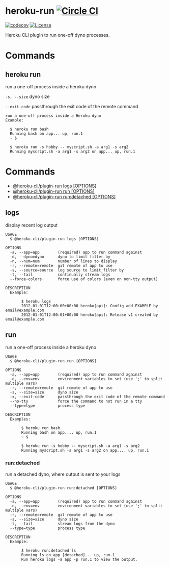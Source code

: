 heroku-run [![Circle CI](https://circleci.com/gh/heroku/heroku-run.svg?style=svg)](https://circleci.com/gh/heroku/heroku-run)
==========

[![codecov](https://codecov.io/gh/heroku/heroku-run/branch/master/graph/badge.svg)](https://codecov.io/gh/heroku/heroku-run)
[![License](https://img.shields.io/github/license/heroku/heroku-run.svg)](https://github.com/heroku/heroku-run/blob/master/LICENSE)

Heroku CLI plugin to run one-off dyno processes.

Commands
========

heroku run
----------

run a one-off process inside a heroku dyno

`-s, --size` dyno size

`--exit-code` passthrough the exit code of the remote command

```
run a one-off process inside a Heroku dyno
Example:

  $ heroku run bash
  Running bash on app... up, run.1
  ~ $

  $ heroku run -s hobby -- myscript.sh -a arg1 -s arg2
  Running myscript.sh -a arg1 -s arg2 on app... up, run.1

```

<!-- commands -->
# Commands

* [@heroku-cli/plugin-run logs [OPTIONS]](#logs)
* [@heroku-cli/plugin-run run [OPTIONS]](#run)
* [@heroku-cli/plugin-run run:detached [OPTIONS]](#rundetached)
## logs

display recent log output

```
USAGE
  $ @heroku-cli/plugin-run logs [OPTIONS]

OPTIONS
  -a, --app=app        (required) app to run command against
  -d, --dyno=dyno      dyno to limit filter by
  -n, --num=num        number of lines to display
  -r, --remote=remote  git remote of app to use
  -s, --source=source  log source to limit filter by
  -t, --tail           continually stream logs
  --force-colors       force use of colors (even on non-tty output)

DESCRIPTION
  Example:

       $ heroku logs
       2012-01-01T12:00:00+00:00 heroku[api]: Config add EXAMPLE by email@example.com
       2012-01-01T12:00:01+00:00 heroku[api]: Release v1 created by email@example.com
```

## run

run a one-off process inside a heroku dyno

```
USAGE
  $ @heroku-cli/plugin-run run [OPTIONS]

OPTIONS
  -a, --app=app        (required) app to run command against
  -e, --env=env        environment variables to set (use ';' to split multiple vars)
  -r, --remote=remote  git remote of app to use
  -s, --size=size      dyno size
  -x, --exit-code      passthrough the exit code of the remote command
  --no-tty             force the command to not run in a tty
  --type=type          process type

DESCRIPTION
  Examples:

       $ heroku run bash
       Running bash on app.... up, run.1
       ~ $

       $ heroku run -s hobby -- myscript.sh -a arg1 -s arg2
       Running myscript.sh -a arg1 -s arg2 on app.... up, run.1
```

### run:detached

run a detached dyno, where output is sent to your logs

```
USAGE
  $ @heroku-cli/plugin-run run:detached [OPTIONS]

OPTIONS
  -a, --app=app        (required) app to run command against
  -e, --env=env        environment variables to set (use ';' to split multiple vars)
  -r, --remote=remote  git remote of app to use
  -s, --size=size      dyno size
  -t, --tail           stream logs from the dyno
  --type=type          process type

DESCRIPTION
  Example:

       $ heroku run:detached ls
       Running ls on app [detached]... up, run.1
       Run heroku logs -a app -p run.1 to view the output.
```
<!-- commandsstop -->
